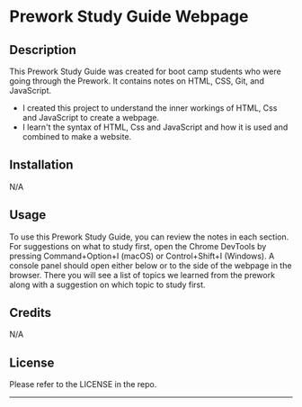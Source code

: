 # Prework Study Guide Webpage

## Description

This Prework Study Guide was created for boot camp students who were going through the Prework. It contains notes on HTML, CSS, Git, and JavaScript.

- I created this project to understand the inner workings of HTML, Css and JavaScript to create a webpage.
- I learn't the syntax of HTML, Css and JavaScript and how it is used and combined to make a website.


## Installation

N/A

## Usage

To use this Prework Study Guide, you can review the notes in each section. For suggestions on what to study first, open the Chrome DevTools by pressing Command+Option+I (macOS) or Control+Shift+I (Windows). A console panel should open either below or to the side of the webpage in the browser. There you will see a list of topics we learned from the prework along with a suggestion on which topic to study first.



## Credits

N/A

## License

Please refer to the LICENSE in the repo.

---


